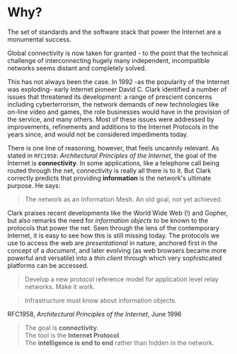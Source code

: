 # Why?

The set of standards and the software stack that power the Internet are a monumental success.

Global connectivity is now taken for granted - to the point that the technical challenge of interconnecting hugely many independent, incompatible networks seems distant and completely solved.

This has not always been the case. In 1992 -as the popularity of the Internet was exploding- early Internet pioneer David C. Clark identified a number of issues that threatened its development: a range of prescient concerns including cyberterrorism, the network demands of new technologies like on-line video and games, the role businesses would have in the provision of the service, and many others. Most of these issues were addressed by improvements, refinements and additions to the Internet Protocols in the years since, and would not be considered impediments today.

There is one line of reasoning, however, that feels uncannily relevant. As stated in ```RFC1958```: _Architectural Principles of the Internet_, the goal of the Internet is __connectivity__. In some applications, like a telephone call being routed through the net, connectivity is really all there is to it. But Clark correctly predicts that providing __information__ is the network's ultimate purpose. He says:

> The network as an Information Mesh. An old goal, not yet achieved.

Clark praises recent developments like the World Wide Web (!) and Gopher, but also remarks the need for _information objects_ to be known to the protocols that power the net. Seen through the lens of the contemporary Internet, it is easy to see how this is still missing today. The protocols we use to access the web are _presentational_ in nature, anchored first in the concept of a _document_, and later evolving (as web browsers became more powerful and versatile) into a _thin client_ through which very sophisticated platforms can be accessed. 


> Develop a new protocol reference model for application
> level relay networks. Make it work.


> Infrastructure must know about information objects.


RFC1958, _Architectural Principles of the Internet_, June 1996

> The goal is __connectivity__.\
> The tool is the __Internet Protocol__.\
> The __intelligence is end to end__ rather than hidden in the network.




